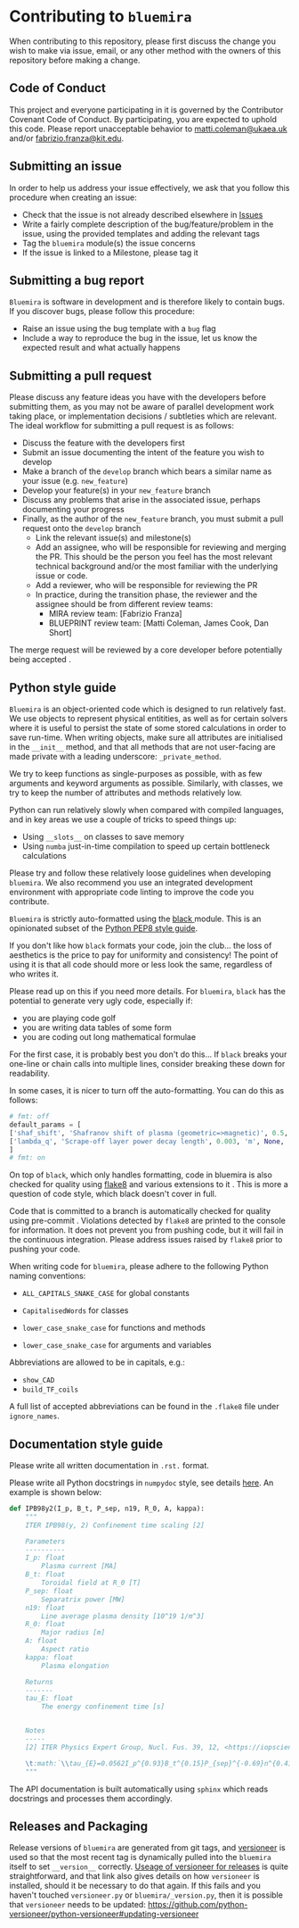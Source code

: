 # Contributing to ``bluemira``

When contributing to this repository, please first discuss the change you wish to make
via issue, email, or any other method with the owners of this repository before making a
change.

## Code of Conduct

This project and everyone participating in it is governed by the  Contributor Covenant 
Code of Conduct. By participating, you are expected to uphold this code. Please report 
unacceptable behavior to [matti.coleman@ukaea.uk](mailto:matti.coleman@ukaea.uk) and/or
[fabrizio.franza@kit.edu](mailto:fabrizio.franza@kit.edu).

## Submitting an issue

In order to help us address your issue effectively, we ask that you follow this 
procedure when creating an issue:

* Check that the issue is not already described elsewhere in [Issues
  ](https://github.com/Fusion-Power-Plant-Framework/bluemira/issues)
* Write a fairly complete description of the bug/feature/problem in the issue, using
  the provided templates and adding the relevant tags
* Tag the ``bluemira`` module(s) the issue concerns
* If the issue is linked to a Milestone, please tag it

## Submitting a bug report

``Bluemira`` is software in development and is therefore likely to contain bugs. If you
discover bugs, please follow this procedure:

* Raise an issue using the bug template with a `bug` flag
* Include a way to reproduce the bug in the issue, let us know the expected result and 
  what actually happens
  
## Submitting a pull request

Please discuss any feature ideas you have with the developers before submitting them, as
you may not be aware of parallel development work taking place, or implementation
decisions / subtleties which are relevant. The ideal workflow for submitting a pull 
request is as follows:

* Discuss the feature with the developers first
* Submit an issue documenting the intent of the feature you wish to develop
* Make a branch of the `develop` branch which bears a similar name as your issue (e.g. 
  `new_feature`)
* Develop your feature(s) in your `new_feature` branch
* Discuss any problems that arise in the associated issue, perhaps documenting your 
  progress
* Finally, as the author of the `new_feature` branch, you must submit a pull request 
  onto the `develop` branch
  * Link the relevant issue(s) and milestone(s)
  * Add an assignee, who will be responsible for reviewing and merging the PR. This 
    should be the person you feel has the most relevant technical background and/or the
    most familiar with the underlying issue or code.
  * Add a reviewer, who will be responsible for reviewing the PR
  * In practice, during the transition phase, the reviewer and the assignee should be 
    from different review teams:
    * MIRA review team: [Fabrizio Franza]
    * BLUEPRINT review team: [Matti Coleman, James Cook, Dan Short]

The merge request will be reviewed by a core developer before potentially being accepted
.

## Python style guide

``Bluemira`` is an object-oriented code which is designed to run relatively fast. We use
objects to represent physical entitities, as well as for certain solvers where it is
useful to persist the state of some stored calculations in order to save run-time. When
writing objects, make sure all attributes are initialised in the `__init__` method, and
that all methods that are not user-facing are made private with a leading underscore: 
`_private_method`.

We try to keep functions as single-purposes as possible, with as few arguments and
keyword arguments as possible. Similarly, with classes, we try to keep the number of 
attributes and methods relatively low.

Python can run relatively slowly when compared with compiled languages, and in key areas
we use a couple of tricks to speed things up:
* Using `__slots__` on classes to save memory
* Using `numba` just-in-time compilation to speed up certain bottleneck calculations

Please try and follow these relatively loose guidelines when developing ``bluemira``. We
also recommend you use an integrated development environment with appropriate code
linting to improve the code you contribute.

``Bluemira`` is strictly auto-formatted using the [black
](https://pypi.org/project/black/)module. This is an opinionated subset of the 
[Python PEP8 style guide](https://www.python.org/dev/peps/pep-0008/).
 
If you don't like how ``black`` formats your code, join the club... the loss of 
aesthetics is the price to pay for uniformity and consistency! The point of using it is 
that all code should more or less look the same, regardless of who writes it.

Please read up on this if you need more details. For ``bluemira``, ``black`` has the
potential to generate very ugly code, especially if:

* you are playing code golf
* you are writing data tables of some form
* you are coding out long mathematical formulae 

For the first case, it is probably best you don't do this... If ``black`` breaks your 
one-line or chain calls into multiple lines, consider breaking these down for
readability.

In some cases, it is nicer to turn off the auto-formatting. You can do this as follows:
```python
# fmt: off
default_params = [
['shaf_shift', 'Shafranov shift of plasma (geometric=>magnetic)', 0.5, 'm', None, 'Input'],
['lambda_q', 'Scrape-off layer power decay length', 0.003, 'm', None, 'Input']
]
# fmt: on
```
  
On top of ``black``, which only handles formatting, code in bluemira is also checked for 
quality using [flake8](https://flake8.pycqa.org/en/latest/) and various extensions to it
. This is more a question of code style, which black doesn't cover in full.

Code that is committed to a branch is automatically checked for quality using pre-commit
. Violations detected by ``flake8`` are printed to the console for information. It does not
prevent you from pushing code, but it will fail in the continuous integration. Please
address issues raised by ``flake8`` prior to pushing your code.

When writing code for ``bluemira``, please adhere to the following Python naming 
conventions:

* `ALL_CAPITALS_SNAKE_CASE` for global constants

* `CapitalisedWords` for classes

* `lower_case_snake_case` for functions and methods

* `lower_case_snake_case` for arguments and variables

Abbreviations are allowed to be in capitals, e.g.:

* `show_CAD`
* `build_TF_coils`

A full list of accepted abbreviations can be found in the `.flake8` file under 
`ignore_names`.

## Documentation style guide

Please write all written documentation in `.rst.` format. 

Please write all Python docstrings in `numpydoc` style, see details [here](
https://numpydoc.readthedocs.io/en/latest/format.html). An example is shown below:

```python
def IPB98y2(I_p, B_t, P_sep, n19, R_0, A, kappa):
	"""
	ITER IPB98(y, 2) Confinement time scaling [2]

	Parameters
	----------
	I_p: float
		Plasma current [MA]
	B_t: float
		Toroidal field at R_0 [T]
	P_sep: float
		Separatrix power [MW]
	n19: float
		Line average plasma density [10^19 1/m^3]
	R_0: float
		Major radius [m]
	A: float
		Aspect ratio
	kappa: float
		Plasma elongation  

	Returns
	-------
	tau_E: float
		The energy confinement time [s]


	Notes
	-----
	[2] ITER Physics Expert Group, Nucl. Fus. 39, 12, <https://iopscience.iop.org/article/10.1088/0029-5515/39/12/302/pdf>

	\t:math:`\\tau_{E}=0.0562I_p^{0.93}B_t^{0.15}P_{sep}^{-0.69}n^{0.41}M^{0.19}R_0^{1.97}A^{-0.57}\\kappa^{0.78}`
	"""
```

The API documentation is built automatically using `sphinx` which reads docstrings and 
processes them accordingly.

## Releases and Packaging

Release versions of ``bluemira`` are generated from git tags, and [versioneer](
https://github.com/python-versioneer/python-versioneer) is used so that the most recent
tag is dynamically pulled into the ``bluemira`` itself to set `__version__` correctly.
[Useage of versioneer for releases](
https://github.com/python-versioneer/python-versioneer/blob/master/INSTALL.md#post-installation-usage)
is quite straightforward, and that link also gives details on how ``versioneer`` is 
installed, should it be necessary to do that again. If this fails and you haven't
touched `versioneer.py` or `bluemira/_version.py`, then it is possible
that ``versioneer`` needs to be updated: 
<https://github.com/python-versioneer/python-versioneer#updating-versioneer>
